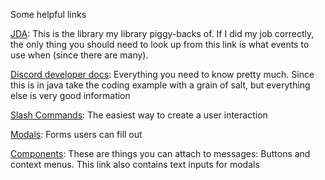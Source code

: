 Some helpful links

[JDA](https://github.com/discord-jda/JDA):
This is the library my library piggy-backs of. If I did my job correctly, the only thing you should need to look
up from this link is what events to use when (since there are many).

[Discord developer docs](https://discord.com/developers/docs/intro): 
Everything you need to know pretty much. Since this is in java take the coding example with a grain of salt, but everything else is very good information

[Slash Commands](https://discord.com/developers/docs/interactions/application-commands#slash-commands):
The easiest way to create a user interaction

[Modals](https://discord.com/developers/docs/interactions/overview#modals):
Forms users can fill out

[Components](https://discord.com/developers/docs/interactions/message-components): 
These are things you can attach to messages: Buttons and context menus. This link also contains text inputs for modals